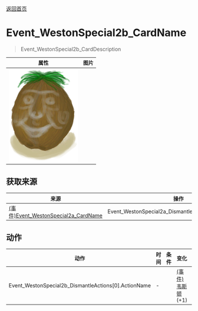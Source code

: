 [返回首页](index.md)  
# Event_WestonSpecial2b_CardName  
> Event_WestonSpecial2b_CardDescription  
  
  属性  |   图片   
 ----  |  ----:   
   |  ![](Sprite/Weston.png)   
  
## 获取来源  
来源  |  操作  
----  |  ----  
[(事件)Event_WestonSpecial2a_CardName](Event_WestonSpecial2a.md)  |  Event_WestonSpecial2a_DismantleActions[0].ActionName  
## 动作  
动作  |  时间  |  条件  |  变化  |  状态  
----  |  ----  |  ----  |  ----  |  ----  
Event_WestonSpecial2b_DismantleActions[0].ActionName  |  -  |    |  [(事件)韦斯顿](Event_WestonSpecial1c.md)(+1)  |    
